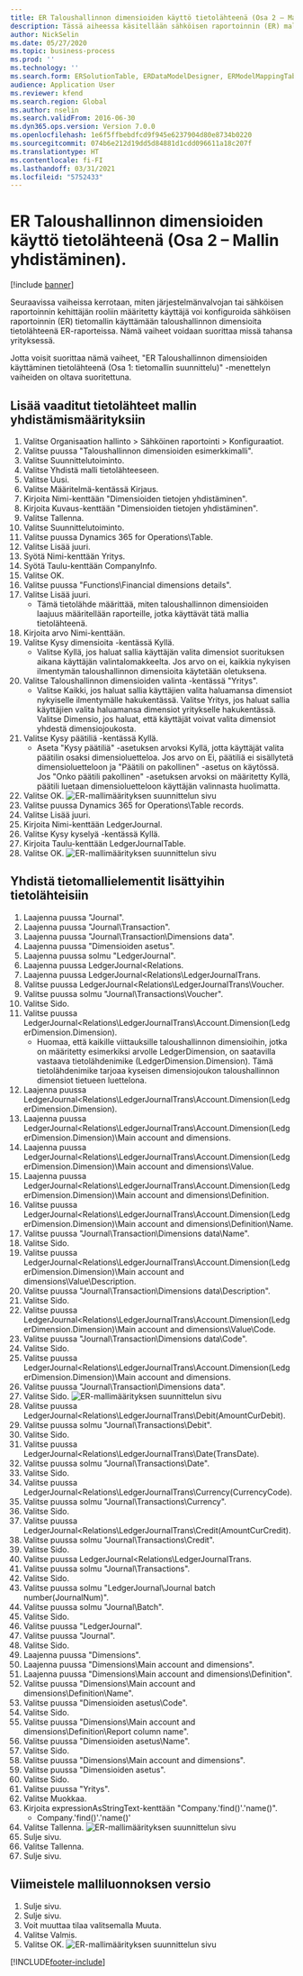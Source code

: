 ```yaml
---
title: ER Taloushallinnon dimensioiden käyttö tietolähteenä (Osa 2 – Mallin yhdistäminen).
description: Tässä aiheessa käsitellään sähköisen raportoinnin (ER) mallin määrittämistä käyttämään taloushallinnon dimensioita ER-raporttien tietolähteenä. (Osa 2)
author: NickSelin
ms.date: 05/27/2020
ms.topic: business-process
ms.prod: ''
ms.technology: ''
ms.search.form: ERSolutionTable, ERDataModelDesigner, ERModelMappingTable, ERModelMappingDesigner, ERExpressionDesignerFormula
audience: Application User
ms.reviewer: kfend
ms.search.region: Global
ms.author: nselin
ms.search.validFrom: 2016-06-30
ms.dyn365.ops.version: Version 7.0.0
ms.openlocfilehash: 1e6f5ffbebdfcd9f945e6237904d80e8734b0220
ms.sourcegitcommit: 074b6e212d19dd5d84881d1cdd096611a18c207f
ms.translationtype: HT
ms.contentlocale: fi-FI
ms.lasthandoff: 03/31/2021
ms.locfileid: "5752433"
---
```

# <a name="er-use-financial-dimensions-as-a-data-source-part-2---model-mapping"></a>ER Taloushallinnon dimensioiden käyttö tietolähteenä (Osa 2 – Mallin yhdistäminen).

[!include [banner](../../includes/banner.md)]

Seuraavissa vaiheissa kerrotaan, miten järjestelmänvalvojan tai sähköisen raportoinnin kehittäjän rooliin määritetty käyttäjä voi konfiguroida sähköisen raportoinnin (ER) tietomallin käyttämään taloushallinnon dimensioita tietolähteenä ER-raporteissa. Nämä vaiheet voidaan suorittaa missä tahansa yrityksessä.

Jotta voisit suorittaa nämä vaiheet, "ER Taloushallinnon dimensioiden käyttäminen tietolähteenä (Osa 1: tietomallin suunnittelu)" -menettelyn vaiheiden on oltava suoritettuna.


## <a name="add-required-data-sources-to-model-mapping"></a>Lisää vaaditut tietolähteet mallin yhdistämismäärityksiin
1. Valitse Organisaation hallinto > Sähköinen raportointi > Konfiguraatiot.
2. Valitse puussa "Taloushallinnon dimensioiden esimerkkimalli".
3. Valitse Suunnittelutoiminto.
4. Valitse Yhdistä malli tietolähteeseen.
5. Valitse Uusi.
6. Valitse Määritelmä-kentässä Kirjaus.
7. Kirjoita Nimi-kenttään "Dimensioiden tietojen yhdistäminen".
8. Kirjoita Kuvaus-kenttään "Dimensioiden tietojen yhdistäminen".
9. Valitse Tallenna.
10. Valitse Suunnittelutoiminto.
11. Valitse puussa Dynamics 365 for Operations\Table.
12. Valitse Lisää juuri.
13. Syötä Nimi-kenttään Yritys.
14. Syötä Taulu-kenttään CompanyInfo.
15. Valitse OK.
16. Valitse puussa "Functions\Financial dimensions details".
17. Valitse Lisää juuri.
    * Tämä tietolähde määrittää, miten taloushallinnon dimensioiden laajuus määritellään raporteille, jotka käyttävät tätä mallia tietolähteenä.  
18. Kirjoita arvo Nimi-kenttään.
19. Valitse Kysy dimensioita -kentässä Kyllä.
    * Valitse Kyllä, jos haluat sallia käyttäjän valita dimensiot suorituksen aikana käyttäjän valintalomakkeelta. Jos arvo on ei, kaikkia nykyisen ilmentymän taloushallinnon dimensioita käytetään oletuksena.  
20. Valitse Taloushallinnon dimensioiden valinta -kentässä "Yritys".
    * Valitse Kaikki, jos haluat sallia käyttäjien valita haluamansa dimensiot nykyiselle ilmentymälle hakukentässä.  Valitse Yritys, jos haluat sallia käyttäjien valita haluamansa dimensiot yritykselle hakukentässä.  Valitse Dimensio, jos haluat, että käyttäjät voivat valita dimensiot yhdestä dimensiojoukosta.  
21. Valitse Kysy päätiliä -kentässä Kyllä.
    * Aseta "Kysy päätiliä" -asetuksen arvoksi Kyllä, jotta käyttäjät valita päätilin osaksi dimensioluetteloa.   Jos arvo on Ei, päätiliä ei sisällytetä dimensioluetteloon ja "Päätili on pakollinen" -asetus on käytössä. Jos "Onko päätili pakollinen" -asetuksen arvoksi on määritetty Kyllä, päätili luetaan dimensioluetteloon käyttäjän valinnasta huolimatta.  
22. Valitse OK.
![ER-mallimäärityksen suunnittelun sivu](../media/er-financial-dimensions-guides-model-mapping1.png)
23. Valitse puussa Dynamics 365 for Operations\Table records.
24. Valitse Lisää juuri.
25. Kirjoita Nimi-kenttään LedgerJournal.
26. Valitse Kysy kyselyä -kentässä Kyllä.
27. Kirjoita Taulu-kenttään LedgerJournalTable.
28. Valitse OK.
![ER-mallimäärityksen suunnittelun sivu](../media/er-financial-dimensions-guides-model-mapping2.png)

## <a name="map-data-model-elements-to-added-data-sources"></a>Yhdistä tietomallielementit lisättyihin tietolähteisiin
1. Laajenna puussa "Journal".
2. Laajenna puussa "Journal\Transaction".
3. Laajenna puussa "Journal\Transaction\Dimensions data".
4. Laajenna puussa "Dimensioiden asetus".
5. Laajenna puussa solmu "LedgerJournal".
6. Laajenna puussa LedgerJournal\<Relations.
7. Laajenna puussa LedgerJournal\<Relations\LedgerJournalTrans.
8. Valitse puussa LedgerJournal\<Relations\LedgerJournalTrans\Voucher.
9. Valitse puussa solmu "Journal\Transactions\Voucher".
10. Valitse Sido.
11. Valitse puussa LedgerJournal\<Relations\LedgerJournalTrans\Account.Dimension(LedgerDimension.Dimension).
    * Huomaa, että kaikille viittauksille taloushallinnon dimensioihin, jotka on määritetty esimerkiksi arvolle LedgerDimension, on saatavilla vastaava tietolähdenimike (LedgerDimension.Dimension). Tämä tietolähdenimike tarjoaa kyseisen dimensiojoukon taloushallinnon dimensiot tietueen luettelona.  
12. Laajenna puussa LedgerJournal\<Relations\LedgerJournalTrans\Account.Dimension(LedgerDimension.Dimension).
13. Laajenna puussa LedgerJournal\<Relations\LedgerJournalTrans\Account.Dimension(LedgerDimension.Dimension)\Main account and dimensions.
14. Laajenna puussa LedgerJournal\<Relations\LedgerJournalTrans\Account.Dimension(LedgerDimension.Dimension)\Main account and dimensions\Value.
15. Laajenna puussa LedgerJournal\<Relations\LedgerJournalTrans\Account.Dimension(LedgerDimension.Dimension)\Main account and dimensions\Definition.
16. Valitse puussa LedgerJournal\<Relations\LedgerJournalTrans\Account.Dimension(LedgerDimension.Dimension)\Main account and dimensions\Definition\Name.
17. Valitse puussa "Journal\Transaction\Dimensions data\Name".
18. Valitse Sido.
19. Valitse puussa LedgerJournal\<Relations\LedgerJournalTrans\Account.Dimension(LedgerDimension.Dimension)\Main account and dimensions\Value\Description.
20. Valitse puussa "Journal\Transaction\Dimensions data\Description".
21. Valitse Sido.
22. Valitse puussa LedgerJournal\<Relations\LedgerJournalTrans\Account.Dimension(LedgerDimension.Dimension)\Main account and dimensions\Value\Code.
23. Valitse puussa "Journal\Transaction\Dimensions data\Code".
24. Valitse Sido.
25. Valitse puussa LedgerJournal\<Relations\LedgerJournalTrans\Account.Dimension(LedgerDimension.Dimension)\Main account and dimensions.
26. Valitse puussa "Journal\Transaction\Dimensions data".
27. Valitse Sido.
![ER-mallimäärityksen suunnittelun sivu](../media/er-financial-dimensions-guides-model-mapping3.png)
28. Valitse puussa LedgerJournal\<Relations\LedgerJournalTrans\Debit(AmountCurDebit).
29. Valitse puussa solmu "Journal\Transactions\Debit".
30. Valitse Sido.
31. Valitse puussa LedgerJournal\<Relations\LedgerJournalTrans\Date(TransDate).
32. Valitse puussa solmu "Journal\Transactions\Date".
33. Valitse Sido.
34. Valitse puussa LedgerJournal\<Relations\LedgerJournalTrans\Currency(CurrencyCode).
35. Valitse puussa solmu "Journal\Transactions\Currency".
36. Valitse Sido.
37. Valitse puussa LedgerJournal\<Relations\LedgerJournalTrans\Credit(AmountCurCredit).
38. Valitse puussa solmu "Journal\Transactions\Credit".
39. Valitse Sido.
40. Valitse puussa LedgerJournal\<Relations\LedgerJournalTrans.
41. Valitse puussa solmu "Journal\Transactions".
42. Valitse Sido.
43. Valitse puussa solmu "LedgerJournal\Journal batch number(JournalNum)".
44. Valitse puussa solmu "Journal\Batch".
45. Valitse Sido.
46. Valitse puussa "LedgerJournal".
47. Valitse puussa "Journal".
48. Valitse Sido.
49. Laajenna puussa "Dimensions".
50. Laajenna puussa "Dimensions\Main account and dimensions".
51. Laajenna puussa "Dimensions\Main account and dimensions\Definition".
52. Valitse puussa "Dimensions\Main account and dimensions\Definition\Name".
53. Valitse puussa "Dimensioiden asetus\Code".
54. Valitse Sido.
55. Valitse puussa "Dimensions\Main account and dimensions\Definition\Report column name".
56. Valitse puussa "Dimensioiden asetus\Name".
57. Valitse Sido.
58. Valitse puussa "Dimensions\Main account and dimensions".
59. Valitse puussa "Dimensioiden asetus".
60. Valitse Sido.
61. Valitse puussa "Yritys".
62. Valitse Muokkaa.
63. Kirjoita expressionAsStringText-kenttään "Company.'find()'.'name()".
    * Company.'find()'.'name()'  
64. Valitse Tallenna.
![ER-mallimäärityksen suunnittelun sivu](../media/er-financial-dimensions-guides-model-mapping4.png)
65. Sulje sivu.
66. Valitse Tallenna.
67. Sulje sivu.

## <a name="complete-this-draft-models-version"></a>Viimeistele malliluonnoksen versio
1. Sulje sivu.
2. Sulje sivu.
3. Voit muuttaa tilaa valitsemalla Muuta.
4. Valitse Valmis.
5. Valitse OK.
![ER-mallimäärityksen suunnittelun sivu](../media/er-financial-dimensions-guides-model-mapping5.png)


[!INCLUDE[footer-include](../../../../includes/footer-banner.md)]